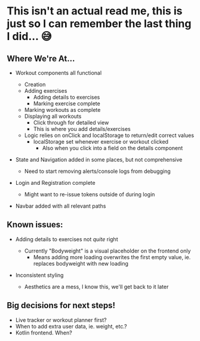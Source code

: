 # This isn't an actual read me, this is just so I can remember the last thing I did... 😅

## **Where We're At...**

- Workout components all functional
    - Creation
    - Adding exercises
        - Adding details to exercises
        - Marking exercise complete
    - Marking workouts as complete
    - Displaying all workouts
        - Click through for detailed view
        - This is where you add details/exercises
    - Logic relies on onClick and localStorage to return/edit correct values
        - localStorage set whenever exercise or workout clicked
            - Also when you click into a field on the details component

- State and Navigation added in some places, but not comprehensive
    - Need to start removing alerts/console logs from debugging

- Login and Registration complete
    - Might want to re-issue tokens outside of during login

- Navbar added with all relevant paths

## Known issues:

- Adding details to exercises not _quite_ right
    - Currently "Bodyweight" is a visual placeholder on the frontend only
        - Means adding more loading overwrites the first empty value, ie. replaces bodyweight with new loading

- Inconsistent styling
    - Aesthetics are a mess, I know this, we'll get back to it later

## Big decisions for next steps!

- Live tracker or workout planner first?
- When to add extra user data, ie. weight, etc.?
- Kotlin frontend. When?
    
